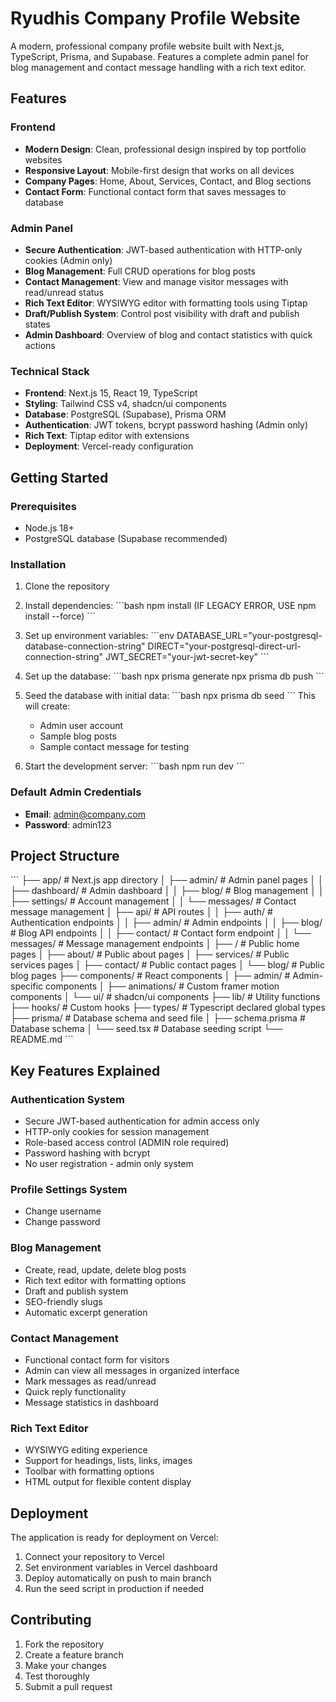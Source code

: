 # Ryudhis Company Profile Website

A modern, professional company profile website built with Next.js, TypeScript, Prisma, and Supabase. Features a complete admin panel for blog management and contact message handling with a rich text editor.

## Features

### Frontend
- **Modern Design**: Clean, professional design inspired by top portfolio websites
- **Responsive Layout**: Mobile-first design that works on all devices
- **Company Pages**: Home, About, Services, Contact, and Blog sections
- **Contact Form**: Functional contact form that saves messages to database

### Admin Panel
- **Secure Authentication**: JWT-based authentication with HTTP-only cookies (Admin only)
- **Blog Management**: Full CRUD operations for blog posts
- **Contact Management**: View and manage visitor messages with read/unread status
- **Rich Text Editor**: WYSIWYG editor with formatting tools using Tiptap
- **Draft/Publish System**: Control post visibility with draft and publish states
- **Admin Dashboard**: Overview of blog and contact statistics with quick actions

### Technical Stack
- **Frontend**: Next.js 15, React 19, TypeScript
- **Styling**: Tailwind CSS v4, shadcn/ui components
- **Database**: PostgreSQL (Supabase), Prisma ORM
- **Authentication**: JWT tokens, bcrypt password hashing (Admin only)
- **Rich Text**: Tiptap editor with extensions
- **Deployment**: Vercel-ready configuration

## Getting Started

### Prerequisites
- Node.js 18+ 
- PostgreSQL database (Supabase recommended)

### Installation

1. Clone the repository
2. Install dependencies:
   \`\`\`bash
   npm install (IF LEGACY ERROR, USE npm install --force)
   \`\`\`

3. Set up environment variables:
   \`\`\`env
   DATABASE_URL="your-postgresql-database-connection-string"
   DIRECT="your-postgresql-direct-url-connection-string"
   JWT_SECRET="your-jwt-secret-key"
   \`\`\`

4. Set up the database:
   \`\`\`bash
   npx prisma generate
   npx prisma db push
   \`\`\`

5. Seed the database with initial data:
   \`\`\`bash
   npx prisma db seed
   \`\`\`
   This will create:
   - Admin user account
   - Sample blog posts
   - Sample contact message for testing

6. Start the development server:
   \`\`\`bash
   npm run dev
   \`\`\`

### Default Admin Credentials
- **Email**: admin@company.com
- **Password**: admin123

## Project Structure

\`\`\`
├── app/                    # Next.js app directory
│   ├── admin/             # Admin panel pages
│   │   ├── dashboard/     # Admin dashboard
│   │   ├── blog/          # Blog management
│   │   ├── settings/      # Account management
│   │   └── messages/      # Contact message management
│   ├── api/               # API routes
│   │   ├── auth/          # Authentication endpoints
│   │   ├── admin/         # Admin endpoints
│   │   ├── blog/          # Blog API endpoints
│   │   ├── contact/       # Contact form endpoint
│   │   └── messages/      # Message management endpoints
│   ├── /                  # Public home pages
│   ├── about/             # Public about pages
│   ├── services/          # Public services pages
│   ├── contact/           # Public contact pages
│   └──  blog/              # Public blog pages
├── components/            # React components
│   ├── admin/            # Admin-specific components
│   ├── animations/       # Custom framer motion components
│   └── ui/               # shadcn/ui components
├── lib/                  # Utility functions
├── hooks/                # Custom hooks
├── types/                # Typescript declared global types
├── prisma/               # Database schema and seed file
│   ├── schema.prisma     # Database schema
│   └── seed.tsx           # Database seeding script
└── README.md
\`\`\`

## Key Features Explained

### Authentication System
- Secure JWT-based authentication for admin access only
- HTTP-only cookies for session management
- Role-based access control (ADMIN role required)
- Password hashing with bcrypt
- No user registration - admin only system

### Profile Settings System
- Change username
- Change password

### Blog Management
- Create, read, update, delete blog posts
- Rich text editor with formatting options
- Draft and publish system
- SEO-friendly slugs
- Automatic excerpt generation

### Contact Management
- Functional contact form for visitors
- Admin can view all messages in organized interface
- Mark messages as read/unread
- Quick reply functionality
- Message statistics in dashboard

### Rich Text Editor
- WYSIWYG editing experience
- Support for headings, lists, links, images
- Toolbar with formatting options
- HTML output for flexible content display

## Deployment

The application is ready for deployment on Vercel:

1. Connect your repository to Vercel
2. Set environment variables in Vercel dashboard
3. Deploy automatically on push to main branch
4. Run the seed script in production if needed

## Contributing

1. Fork the repository
2. Create a feature branch
3. Make your changes
4. Test thoroughly
5. Submit a pull request
